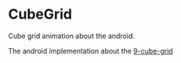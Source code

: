 # CubeGrid
Cube grid animation about the android.

The android implementation about the [9-cube-grid](https://github.com/tobiasahlin/SpinKit/blob/master/examples/9-cube-grid.html)
